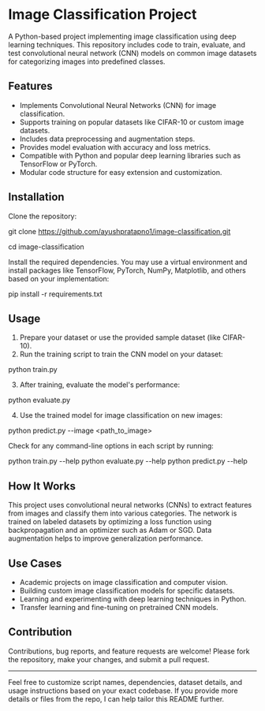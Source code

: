 # Image Classification Project

A Python-based project implementing image classification using deep learning techniques. This repository includes code to train, evaluate, and test convolutional neural network (CNN) models on common image datasets for categorizing images into predefined classes.

## Features

- Implements Convolutional Neural Networks (CNN) for image classification.
- Supports training on popular datasets like CIFAR-10 or custom image datasets.
- Includes data preprocessing and augmentation steps.
- Provides model evaluation with accuracy and loss metrics.
- Compatible with Python and popular deep learning libraries such as TensorFlow or PyTorch.
- Modular code structure for easy extension and customization.

## Installation

Clone the repository:

git clone https://github.com/ayushpratapno1/image-classification.git

cd image-classification


Install the required dependencies. You may use a virtual environment and install packages like TensorFlow, PyTorch, NumPy, Matplotlib, and others based on your implementation:

pip install -r requirements.txt


## Usage

1. Prepare your dataset or use the provided sample dataset (like CIFAR-10).
2. Run the training script to train the CNN model on your dataset:

python train.py


3. After training, evaluate the model's performance:

python evaluate.py


4. Use the trained model for image classification on new images:

python predict.py --image <path_to_image>


Check for any command-line options in each script by running:

python train.py --help
python evaluate.py --help
python predict.py --help


## How It Works

This project uses convolutional neural networks (CNNs) to extract features from images and classify them into various categories. The network is trained on labeled datasets by optimizing a loss function using backpropagation and an optimizer such as Adam or SGD. Data augmentation helps to improve generalization performance.

## Use Cases

- Academic projects on image classification and computer vision.
- Building custom image classification models for specific datasets.
- Learning and experimenting with deep learning techniques in Python.
- Transfer learning and fine-tuning on pretrained CNN models.

## Contribution

Contributions, bug reports, and feature requests are welcome! Please fork the repository, make your changes, and submit a pull request.

---

Feel free to customize script names, dependencies, dataset details, and usage instructions based on your exact codebase. If you provide more details or files from the repo, I can help tailor this README further.

